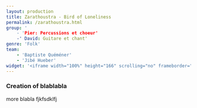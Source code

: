 ```yaml
---
layout: production
title: Zarathoustra - Bird of Loneliness
permalink: /zarathoustra.html
group: '
    - 'Pier: Percussions et choeur'
    -' David: Guitare et chant'
genre: 'Folk'
team:
    - 'Baptiste Quéméner'
    - 'Jibé Hueber'
widget: '<iframe width="100%" height="166" scrolling="no" frameborder="no" src="https://w.soundcloud.com/player/?url=http%3A%2F%2Fapi.soundcloud.com%2Ftracks%2F80364925&amp;color=ff6600&amp;auto_play=false&amp;show_artwork=false"></iframe>'
---
```


### Creation of blablabla

more blabla fjkfsdklfj
